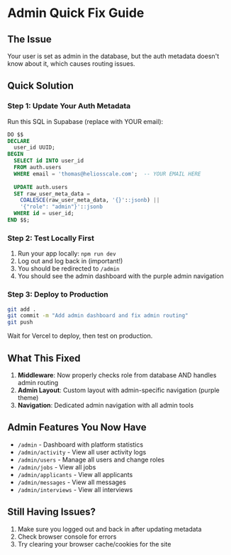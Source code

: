 # Admin Quick Fix Guide

## The Issue
Your user is set as admin in the database, but the auth metadata doesn't know about it, which causes routing issues.

## Quick Solution

### Step 1: Update Your Auth Metadata
Run this SQL in Supabase (replace with YOUR email):

```sql
DO $$
DECLARE
  user_id UUID;
BEGIN
  SELECT id INTO user_id
  FROM auth.users
  WHERE email = 'thomas@heliosscale.com';  -- YOUR EMAIL HERE
  
  UPDATE auth.users
  SET raw_user_meta_data = 
    COALESCE(raw_user_meta_data, '{}'::jsonb) || 
    '{"role": "admin"}'::jsonb
  WHERE id = user_id;
END $$;
```

### Step 2: Test Locally First
1. Run your app locally: `npm run dev`
2. Log out and log back in (important!)
3. You should be redirected to `/admin`
4. You should see the admin dashboard with the purple admin navigation

### Step 3: Deploy to Production
```bash
git add .
git commit -m "Add admin dashboard and fix admin routing"
git push
```

Wait for Vercel to deploy, then test on production.

## What This Fixed
1. **Middleware**: Now properly checks role from database AND handles admin routing
2. **Admin Layout**: Custom layout with admin-specific navigation (purple theme)
3. **Navigation**: Dedicated admin navigation with all admin tools

## Admin Features You Now Have
- `/admin` - Dashboard with platform statistics
- `/admin/activity` - View all user activity logs
- `/admin/users` - Manage all users and change roles
- `/admin/jobs` - View all jobs
- `/admin/applicants` - View all applicants
- `/admin/messages` - View all messages
- `/admin/interviews` - View all interviews

## Still Having Issues?
1. Make sure you logged out and back in after updating metadata
2. Check browser console for errors
3. Try clearing your browser cache/cookies for the site 
